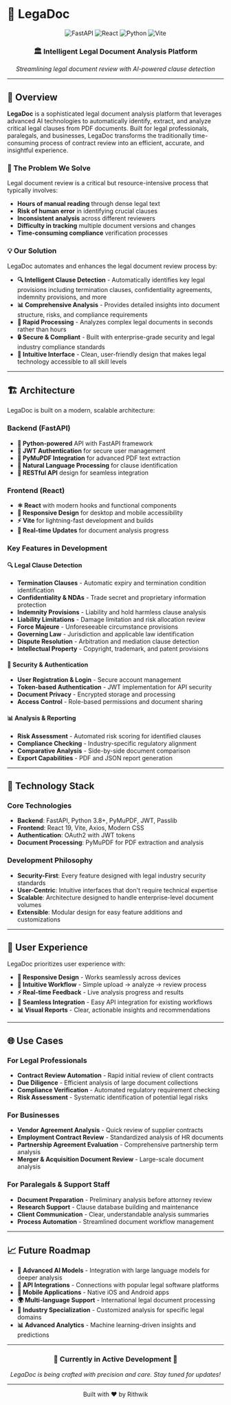 # 📄 LegaDoc

<div align="center">
  <img src="https://img.shields.io/badge/FastAPI-009688?style=for-the-badge&logo=FastAPI&logoColor=white" alt="FastAPI">
  <img src="https://img.shields.io/badge/React-61DAFB?style=for-the-badge&logo=react&logoColor=black" alt="React">
  <img src="https://img.shields.io/badge/Python-3776AB?style=for-the-badge&logo=python&logoColor=white" alt="Python">
  <img src="https://img.shields.io/badge/Vite-646CFF?style=for-the-badge&logo=vite&logoColor=white" alt="Vite">
</div>

<div align="center">
  <h3>🏛️ Intelligent Legal Document Analysis Platform</h3>
  <p><em>Streamlining legal document review with AI-powered clause detection</em></p>
</div>

---

## 🌟 Overview

**LegaDoc** is a sophisticated legal document analysis platform that leverages advanced AI technologies to automatically identify, extract, and analyze critical legal clauses from PDF documents. Built for legal professionals, paralegals, and businesses, LegaDoc transforms the traditionally time-consuming process of contract review into an efficient, accurate, and insightful experience.

### 🎯 The Problem We Solve

Legal document review is a critical but resource-intensive process that typically involves:
- **Hours of manual reading** through dense legal text
- **Risk of human error** in identifying crucial clauses
- **Inconsistent analysis** across different reviewers
- **Difficulty in tracking** multiple document versions and changes
- **Time-consuming compliance** verification processes

### 💡 Our Solution

LegaDoc automates and enhances the legal document review process by:

- **🔍 Intelligent Clause Detection** - Automatically identifies key legal provisions including termination clauses, confidentiality agreements, indemnity provisions, and more
- **📊 Comprehensive Analysis** - Provides detailed insights into document structure, risks, and compliance requirements
- **🚀 Rapid Processing** - Analyzes complex legal documents in seconds rather than hours
- **🔒 Secure & Compliant** - Built with enterprise-grade security and legal industry compliance standards
- **📱 Intuitive Interface** - Clean, user-friendly design that makes legal technology accessible to all skill levels

---

## 🏗️ Architecture

LegaDoc is built on a modern, scalable architecture:

### Backend (FastAPI)
- **🐍 Python-powered** API with FastAPI framework
- **🔐 JWT Authentication** for secure user management
- **📖 PyMuPDF Integration** for advanced PDF text extraction
- **🧠 Natural Language Processing** for clause identification
- **🔄 RESTful API** design for seamless integration

### Frontend (React)
- **⚛️ React** with modern hooks and functional components
- **🎨 Responsive Design** for desktop and mobile accessibility
- **⚡ Vite** for lightning-fast development and builds
- **🔄 Real-time Updates** for document analysis progress

### Key Features in Development

#### 🔍 Legal Clause Detection
- **Termination Clauses** - Automatic expiry and termination condition identification
- **Confidentiality & NDAs** - Trade secret and proprietary information protection
- **Indemnity Provisions** - Liability and hold harmless clause analysis
- **Liability Limitations** - Damage limitation and risk allocation review
- **Force Majeure** - Unforeseeable circumstance provisions
- **Governing Law** - Jurisdiction and applicable law identification
- **Dispute Resolution** - Arbitration and mediation clause detection
- **Intellectual Property** - Copyright, trademark, and patent provisions

#### 🔐 Security & Authentication
- **User Registration & Login** - Secure account management
- **Token-based Authentication** - JWT implementation for API security
- **Document Privacy** - Encrypted storage and processing
- **Access Control** - Role-based permissions and document sharing

#### 📊 Analysis & Reporting
- **Risk Assessment** - Automated risk scoring for identified clauses
- **Compliance Checking** - Industry-specific regulatory alignment
- **Comparative Analysis** - Side-by-side document comparison
- **Export Capabilities** - PDF and JSON report generation

---

## 🚀 Technology Stack

### Core Technologies
- **Backend**: FastAPI, Python 3.8+, PyMuPDF, JWT, Passlib
- **Frontend**: React 19, Vite, Axios, Modern CSS
- **Authentication**: OAuth2 with JWT tokens
- **Document Processing**: PyMuPDF for PDF extraction and analysis

### Development Philosophy
- **Security-First**: Every feature designed with legal industry security standards
- **User-Centric**: Intuitive interfaces that don't require technical expertise
- **Scalable**: Architecture designed to handle enterprise-level document volumes
- **Extensible**: Modular design for easy feature additions and customizations

---

## 🎨 User Experience

LegaDoc prioritizes user experience with:

- **📱 Responsive Design** - Works seamlessly across devices
- **🎯 Intuitive Workflow** - Simple upload → analyze → review process
- **⚡ Real-time Feedback** - Live analysis progress and results
- **🔄 Seamless Integration** - Easy API integration for existing workflows
- **📊 Visual Reports** - Clear, actionable insights and recommendations

---

## 🌐 Use Cases

### For Legal Professionals
- **Contract Review Automation** - Rapid initial review of client contracts
- **Due Diligence** - Efficient analysis of large document collections
- **Compliance Verification** - Automated regulatory requirement checking
- **Risk Assessment** - Systematic identification of potential legal risks

### For Businesses
- **Vendor Agreement Analysis** - Quick review of supplier contracts
- **Employment Contract Review** - Standardized analysis of HR documents
- **Partnership Agreement Evaluation** - Comprehensive partnership term analysis
- **Merger & Acquisition Document Review** - Large-scale document analysis

### For Paralegals & Support Staff
- **Document Preparation** - Preliminary analysis before attorney review
- **Research Support** - Clause database building and maintenance
- **Client Communication** - Clear, understandable analysis summaries
- **Process Automation** - Streamlined document workflow management

---

## 📈 Future Roadmap

- **🤖 Advanced AI Models** - Integration with large language models for deeper analysis
- **🔗 API Integrations** - Connections with popular legal software platforms
- **📱 Mobile Applications** - Native iOS and Android apps
- **🌍 Multi-language Support** - International legal document processing
- **🎯 Industry Specialization** - Customized analysis for specific legal domains
- **📊 Advanced Analytics** - Machine learning-driven insights and predictions

---

<div align="center">
  <h3>🚧 Currently in Active Development 🚧</h3>
  <p><em>LegaDoc is being crafted with precision and care. Stay tuned for updates!</em></p>
</div>

---

<div align="center">
  <p>Built with ❤️ by Rithwik</p>
</div>